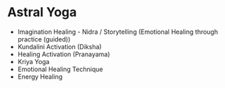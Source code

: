 # Astral Yoga

- Imagination Healing - Nidra / Storytelling (Emotional Healing through practice (guided))
- Kundalini Activation (Diksha)
- Healing Activation (Pranayama)
- Kriya Yoga
- Emotional Healing Technique
- Energy Healing